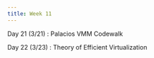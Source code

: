 ```yaml
---
title: Week 11
---
```


Day 21 (3/21)
: Palacios VMM Codewalk

Day 22 (3/23)
: Theory of Efficient Virtualization

